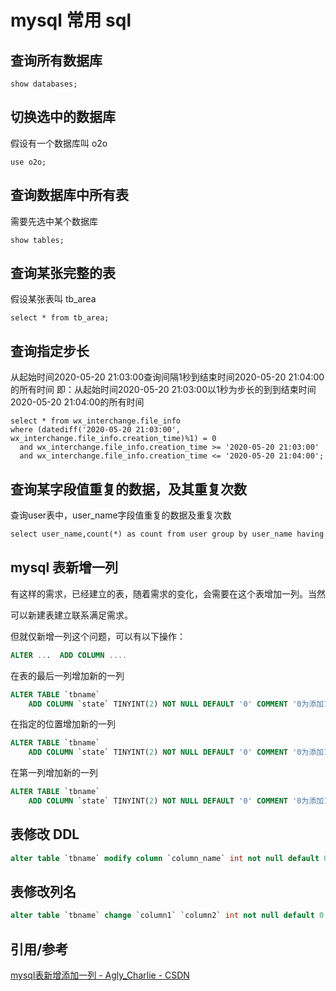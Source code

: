 # mysql 常用 sql



## 查询所有数据库

```mysql
show databases;
```



## 切换选中的数据库

假设有一个数据库叫 o2o

```mysql
use o2o;
```



## 查询数据库中所有表

需要先选中某个数据库

```mysql
show tables;
```



## 查询某张完整的表

假设某张表叫 tb_area

```mysql
select * from tb_area;
```



##  查询指定步长

从起始时间2020-05-20 21:03:00查询间隔1秒到结束时间2020-05-20 21:04:00的所有时间
即：从起始时间2020-05-20 21:03:00以1秒为步长的到到结束时间2020-05-20 21:04:00的所有时间

```
select * from wx_interchange.file_info
where (datediff('2020-05-20 21:03:00', wx_interchange.file_info.creation_time)%1) = 0
  and wx_interchange.file_info.creation_time >= '2020-05-20 21:03:00'
  and wx_interchange.file_info.creation_time <= '2020-05-20 21:04:00';
```



## 查询某字段值重复的数据，及其重复次数

查询user表中，user_name字段值重复的数据及重复次数

```html
select user_name,count(*) as count from user group by user_name having count>1;
```



## mysql 表新增一列

有这样的需求，已经建立的表，随着需求的变化，会需要在这个表增加一列。当然

可以新建表建立联系满足需求。

但就仅新增一列这个问题，可以有以下操作：

```sql
ALTER ...  ADD COLUMN .... 
```

在表的最后一列增加新的一列

```sql
ALTER TABLE `tbname`
	ADD COLUMN `state` TINYINT(2) NOT NULL DEFAULT '0' COMMENT '0为添加1为编辑';
```

在指定的位置增加新的一列

```sql
ALTER TABLE `tbname`
	ADD COLUMN `state` TINYINT(2) NOT NULL DEFAULT '0' COMMENT '0为添加1为编辑' AFTER `column_name`;
```

在第一列增加新的一列

```sql
ALTER TABLE `tbname`
	ADD COLUMN `state` TINYINT(2) NOT NULL DEFAULT '0' COMMENT '0为添加1为编辑' FIRST;
```



## 表修改 DDL

```sql
alter table `tbname` modify column `column_name` int not null default 0  comment '注释';
```



## 表修改列名

```sql
alter table `tbname` change `column1` `column2` int not null default 0  comment '注释';
```



## 引用/参考

[mysql表新增添加一列 - Agly_Charlie - CSDN](https://blog.csdn.net/Agly_Clarlie/article/details/78195162)